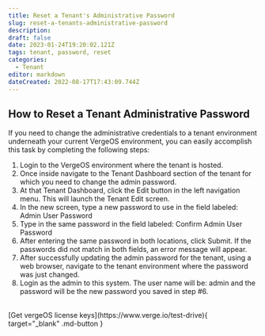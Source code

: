 ```yaml
---
title: Reset a Tenant's Administrative Password
slug: reset-a-tenants-administrative-password
description: 
draft: false
date: 2023-01-24T19:20:02.121Z
tags: tenant, password, reset
categories:
  - Tenant
editor: markdown
dateCreated: 2022-08-17T17:43:09.744Z
---
```


## How to Reset a Tenant Administrative Password

If you need to change the administrative credentials to a tenant environment underneath your current VergeOS environment, you can easily accomplish this task by completing the following steps:

1. Login to the VergeOS environment where the tenant is hosted.
1. Once inside navigate to the Tenant Dashboard section of the tenant for which you need to change the admin password.
1. At that Tenant Dashboard, click the Edit button in the left navigation menu. This will launch the Tenant Edit screen.
1. In the new screen, type a new password to use in the field labeled: Admin User Password
1. Type in the same password in the field labeled: Confirm Admin User Password
1. After entering the same password in both locations, click Submit. If the passwords did not match in both fields, an error message will appear.
1. After successfully updating the admin password for the tenant, using a web browser, navigate to the tenant environment where the password was just changed.
1. Login as the admin to this system.  The user name will be: admin and the password will be the new password you saved in step #6.

<br>
[Get vergeOS license keys](https://www.verge.io/test-drive){ target="_blank" .md-button }